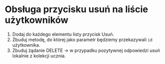 # Obsługa przycisku usuń na liście użytkowników

1. Dodaj do każdego elementu listy przycisk Usuń.
2. Zbuduj metodę, do której jako parametr będziemy przekazywali `id` użytkownika.
3. Zbuduj żądanie DELETE -> w przypadku pozytywnej odpowiedzi usuń lokalnie z kolekcji ucznia.
